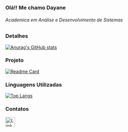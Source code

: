 ### Olá!! Me chamo Dayane

###### Academica em Análise e Desenvolvimento de Sistemas

### Detalhes

[![Anurag's GitHub stats](https://github-readme-stats.vercel.app/api?username=Daysousa&show_icons=true&theme=dark)](https://github.com/anuraghazra/github-readme-stats)


### Projeto
[![Readme Card](https://github-readme-stats.vercel.app/api/pin/?username=Daysousa&repo=primeiroprojeto&theme=dark)](https://github.com/anuraghazra/github-readme-stats)

### Linguagens Utilizadas
[![Top Langs](https://github-readme-stats.vercel.app/api/top-langs/?username=Daysousa&layout=compact)](https://github.com/anuraghazra/github-readme-stats)

### Contatos
[<img src='https://img.shields.io/badge/LinkedIn-0077B5?style=for-the-badge&logo=linkedin&logoColor=white' alt='Linkedin' height='30'>](https://www.linkedin.com/in/dayane-neves-sousa-97ba24145/)
<!--
**Daysousa/Daysousa** is a ✨ _special_ ✨ repository because its `README.md` (this file) appears on your GitHub profile.

Here are some ideas to get you started:

- 🔭 I’m currently working on ...
- 🌱 I’m currently learning ...
- 👯 I’m looking to collaborate on ...
- 🤔 I’m looking for help with ...
- 💬 Ask me about ...
- 📫 How to reach me: ...
- 😄 Pronouns: ...
- ⚡ Fun fact: ...
-->
